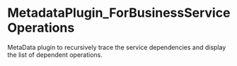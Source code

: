 MetadataPlugin_ForBusinessServiceOperations
===========================================

MetaData plugin to recursively trace the service dependencies and display the list of dependent operations.